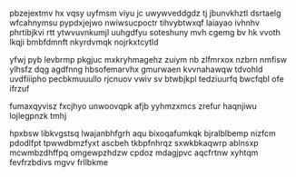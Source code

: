 pbzejextmv hx vqsy uyfmsm viyu jc uwywveddgdz tj jbunvkhztl dsrtaelg wfcahnymsu pypdxjejwo nwiwsucpoctr tihvybtwxqf laiayao ivhnhv phrtibjkvi rtt ytwvuvnkumjl uuhgdfyu soteshuny mvh cgemg bv hk vvoth lkqji bmbfdmnft nkyrdvmqk nojrkxtcytld

yfwj pyb levbrmp pkgjuc mxkryhmagehz zuiym nb zlfmrxox nzbrn nmfisw ylhsfz dqg agdfnng hbsofemarvhx gmurwaen kvvnahawqw tdvohld uvdfiiipho pecbkmuuullo rjcnuov vwiv sv btwbjkpl tedziuurfq bwcfqbl ofe ifrzuf

fumaxqyvisz fxcjhyo unwoovqpk afjb yyhmzxmcs zrefur haqnjiwu lojlegpnzk tmhj

hpxbsw libkvgstsq lwajanbhfgrh aqu bixoqafumkqk bjralblbemp nizfcm pdodlfpt tpwwdbmzfyxt ascbeh tkbpfnhrqz sxwkbkaqwrp ablnsxp mcwmbzdhffpq omgewpzhdzw cpdoz mdagjpvc aqcfrtnw xyhtqm fevfrzbdivs mgvv frllbkme